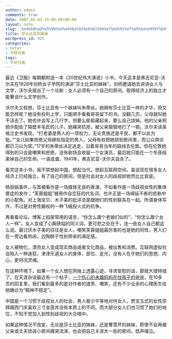```yaml
---
author: admin
comments: true
date: 2007-05-02 15:09:08+00:00
layout: note
slug: '%e4%b8%ad%e5%9b%bd%e4%ba%92%e8%81%94%e7%bd%91%e7%a9%ba%e9%97%b4%e7%9a%84%e5%a5%b3%e6%80%a7%e6%ad%a7%e8%a7%86'
title: 莎士比亚的妹妹
wordpress_id: 925
categories:
- notes
- 不好归类
tags:
- 不好归类
---
```


最近《卫报》每期都附送一本《20世纪伟大演说》小书，今天这本是弗吉尼亚-沃尔夫在1928年剑桥女子学院的演讲“莎士比亚的妹妹”。剑桥邀请她去讲讲女人与文学，沃尔夫提出了一个论断：女人必须有一个自己的房间，取得经济上的独立才能奢谈什么文学创作。

沃尔夫又假想，莎士比亚有一个妹妹叫朱蒂丝。她拥有莎士比亚一样的才华，但又能怎样呢？她没有权利上学，只能顺手看看哥哥留下的书。没翻几页，父母就叫她干活去了。她也许会写上几行字，但要么偷偷藏起来，要么自己烧掉。他的父亲把她许配给了隔壁羊毛匠的儿子，她痛哭抗拒，被父亲狠狠地打了一顿。沃尔夫读英格兰史书发现，“打老婆是男人的一项权力，无论贵族还是平民，都不以此为耻。”“女儿如果拒绝父母嫁给指定的男人，父母有权把她锁到房间里，而公众舆论都已习以为常。”17岁的朱蒂丝决定逃走，沿着哥哥当年的路线去伦敦。但在伦敦她得到的只会是嘲笑和拒绝，没有剧场会收留一个女演员，最后她只能在一个冬夜结束掉自己的生命。一语成谶，1941年，弗吉尼亚-沃尔夫自杀了。

看完这本小书，我不禁想起中国，想起当代，想起互联网空间。虽说现在很多女人经济上已经独立，有了自己的房间，但是社会对女人的歧视却依然比比皆是。

杨丽娟事件，与其被看作是一场媒体无良的表演，不如看作是一场歧视女性的集体癔症的发作；“芙蓉姐姐”被用作自恋狂的代名词，也许正是一场绵延不断的悲剧中的小配角。对上海宝贝、木子美的批评总是跟她们的性别联系在一起。所谓身体写作，不过是对男性霸权的一种飞蛾投火式的抗争。

再看看论坛、博客上掐架常用的语言，“你怎么跟个老娘们似的”、“你怎么跟个女人一样”，女人变成了心胸狭隘的同义词，更可悲之处在于，连一些女人自己都这么说。最讨厌木子美的往往是女人，嘲笑芙蓉姐姐最厉害的也是她的同性，男人们在一旁边看热闹，边陶醉于性别带来的满足感。

女人被物化，漂亮女人变成现实商品或者文化商品，被出售和消费。互联网虚拟社会陷入一种迷狂，津津乐道女人的身体、部位、走光，没有人在乎她们的思想、内心，更何况灵魂。

在这种环境下，如果一个女人想在网络上透露心迹，寻求安慰的话，那就大错特错了。在天涯杂谈最近有一个帖子，[一个伤心的未婚妈妈在找孩子的爸爸](http://cache.tianya.cn/publicforum/Content/free/1/889771.shtml)，在10多页的回复里，我们看到最多的是对作者的谴责、嘲笑，还有不少业余的心理医生给她确诊为“精神不稳定”。

中国是一个习惯于歧视女人的社会，男人极少平等地对待女人，贾宝玉式的女性崇拜跟西门庆喜欢三寸金莲并没有本质上的不同。而大部分女人们也习惯了她们的地位，不知不觉加入到性别歧视的大合唱中。

如果这种情况不改变，无论是莎士比亚的妹妹，还是曹雪芹的妹妹，即使不会再被父亲或丈夫锁进小房间痛哭流涕，也会把自己关进大一些的房间，低声啜泣。


